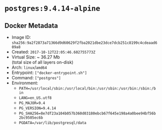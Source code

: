 # `postgres:9.4.14-alpine`

## Docker Metadata

- Image ID: `sha256:9a2f2873a71366d9d60629f2fba2021dbe23dce7dcb251c8199c4cdeaad609a8`
- Created: `2017-10-12T22:05:46.602755773Z`
- Virtual Size: ~ 36.27 Mb  
  (total size of all layers on-disk)
- Arch: `linux`/`amd64`
- Entrypoint: `["docker-entrypoint.sh"]`
- Command: `["postgres"]`
- Environment:
  - `PATH=/usr/local/sbin:/usr/local/bin:/usr/sbin:/usr/bin:/sbin:/bin`
  - `LANG=en_US.utf8`
  - `PG_MAJOR=9.4`
  - `PG_VERSION=9.4.14`
  - `PG_SHA256=8e7df23a104b057b360d03180ebcb67f645e198a4a0bee94bf56b2bc9505ec6b`
  - `PGDATA=/var/lib/postgresql/data`
